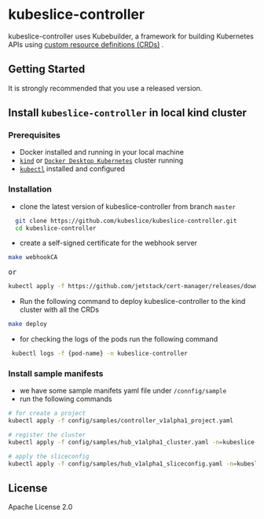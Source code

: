 # kubeslice-controller

kubeslice-controller uses Kubebuilder, a framework for building Kubernetes APIs
using [custom resource definitions (CRDs)](https://kubernetes.io/docs/tasks/access-kubernetes-api/extend-api-custom-resource-definitions)
.

## Getting Started

It is strongly recommended that you use a released version.

## Install `kubeslice-controller` in local kind cluster

### Prerequisites

* Docker installed and running in your local machine
* [`kind`](https://kind.sigs.k8s.io/) or [`Docker Desktop Kubernetes`](https://docs.docker.com/desktop/kubernetes/)
  cluster running
* [`kubectl`](https://kubernetes.io/docs/tasks/tools/) installed and configured

### Installation

* clone the latest version of kubeslice-controller from branch `master`

```bash
  git clone https://github.com/kubeslice/kubeslice-controller.git
  cd kubeslice-controller
```

* create a self-signed certificate for the webhook server

```bash
make webhookCA
```

<pre>
or
</pre>

```bash
kubectl apply -f https://github.com/jetstack/cert-manager/releases/download/v1.7.0/cert-manager.yaml
```

* Run the following command to deploy kubeslice-controller to the kind cluster with all the CRDs

```bash
make deploy
```

* for checking the logs of the pods run the following command

```bash
 kubectl logs -f {pod-name} -n kubeslice-controller
```

### Install sample manifests

* we have some sample manifets yaml file under `/connfig/sample`
* run the following commands

```bash
# for create a project 
kubectl apply -f config/samples/controller_v1alpha1_project.yaml  

# register the cluster
kubectl apply -f config/samples/hub_v1alpha1_cluster.yaml -n=kubeslice-cisco

# apply the sliceconfig
kubectl apply -f config/samples/hub_v1alpha1_sliceconfig.yaml -n=kubeslice-cisco
```

## License

Apache License 2.0
